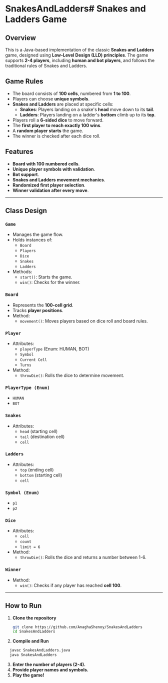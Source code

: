 # SnakesAndLadders# Snakes and Ladders Game

## Overview
This is a Java-based implementation of the classic **Snakes and Ladders** game, designed using **Low-Level Design (LLD) principles**. The game supports **2-4 players**, including **human and bot players**, and follows the traditional rules of Snakes and Ladders.

## Game Rules
- The board consists of **100 cells**, numbered from **1 to 100**.
- Players can choose **unique symbols**.
- **Snakes and Ladders** are placed at specific cells:
  - **Snakes**: Players landing on a snake's **head** move down to its **tail**.
  - **Ladders**: Players landing on a ladder's **bottom** climb up to its **top**.
- Players roll a **6-sided dice** to move forward.
- The **first player to reach exactly 100 wins**.
- A **random player starts** the game.
- The winner is checked after each dice roll.

## Features
- **Board with 100 numbered cells**.
- **Unique player symbols with validation**.
- **Bot support**.
- **Snakes and Ladders movement mechanics**.
- **Randomized first player selection**.
- **Winner validation after every move**.

---

## Class Design

### `Game`
- Manages the game flow.
- Holds instances of:
  - `Board`
  - `Players`
  - `Dice`
  - `Snakes`
  - `Ladders`
- Methods:
  - `start()`: Starts the game.
  - `win()`: Checks for the winner.

### `Board`
- Represents the **100-cell grid**.
- Tracks **player positions**.
- Method:
  - `movement()`: Moves players based on dice roll and board rules.

### `Player`
- Attributes:
  - `playerType` (Enum: HUMAN, BOT)
  - `Symbol`
  - `Current Cell`
  - `Turns`
- Method:
  - `throwDie()`: Rolls the dice to determine movement.

### `PlayerType (Enum)`
- `HUMAN`
- `BOT`

### `Snakes`
- Attributes:
  - `head` (starting cell)
  - `tail` (destination cell)
  - `cell`

### `Ladders`
- Attributes:
  - `top` (ending cell)
  - `bottom` (starting cell)
  - `cell`

### `Symbol (Enum)`
- `p1`
- `p2`

### `Dice`
- Attributes:
  - `cell`
  - `count`
  - `limit = 6`
- Method:
  - `throwDie()`: Rolls the dice and returns a number between 1-6.

### `Winner`
- Method:
  - `win()`: Checks if any player has reached **cell 100**.

---

## How to Run
1. **Clone the repository**
   ```sh
   git clone https://github.com/AnaghaShenoy/SnakesAndLadders
   cd SnakesAndLadders
   ```
2. **Compile and Run**
```sh
  javac SnakesAndLadders.java
  java SnakesAndLadders
```
3. **Enter the number of players (2-4).**
4. **Provide player names and symbols.**
5. **Play the game!**

